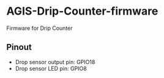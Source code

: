 # AGIS-Drip-Counter-firmware
Firmware for Drip Counter

## Pinout
- Drop sensor output pin: GPIO18
- Drop sensor LED pin: GPIO8